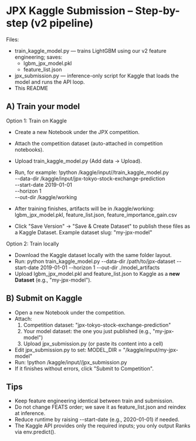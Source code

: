 JPX Kaggle Submission – Step-by-step (v2 pipeline)
====================================================

Files:
- train_kaggle_model.py  — trains LightGBM using our v2 feature engineering; saves:
    - lgbm_jpx_model.pkl
    - feature_list.json
- jpx_submission.py      — inference-only script for Kaggle that loads the model and runs the API loop.
- This README

A) Train your model
-------------------
Option 1: Train on Kaggle
- Create a new Notebook under the JPX competition.
- Attach the competition dataset (auto-attached in competition notebooks).
- Upload train_kaggle_model.py (Add data → Upload).
- Run, for example:
  !python /kaggle/input/<your-upload-folder>/train_kaggle_model.py \
    --data-dir /kaggle/input/jpx-tokyo-stock-exchange-prediction \
    --start-date 2019-01-01 \
    --horizon 1 \
    --out-dir /kaggle/working

- After training finishes, artifacts will be in /kaggle/working:
    lgbm_jpx_model.pkl, feature_list.json, feature_importance_gain.csv

- Click "Save Version" → "Save & Create Dataset" to publish these files as a Kaggle Dataset.
  Example dataset slug: "my-jpx-model"

Option 2: Train locally
- Download the Kaggle dataset locally with the same folder layout.
- Run:
  python train_kaggle_model.py --data-dir /path/to/jpx-dataset --start-date 2019-01-01 --horizon 1 --out-dir ./model_artifacts
- Upload lgbm_jpx_model.pkl and feature_list.json to Kaggle as a **new Dataset** (e.g., "my-jpx-model").

B) Submit on Kaggle
-------------------
- Open a new Notebook under the competition.
- Attach:
  1) Competition dataset: "jpx-tokyo-stock-exchange-prediction"
  2) Your model dataset: the one you just published (e.g., "my-jpx-model")
  3) Upload jpx_submission.py (or paste its content into a cell)
- Edit jpx_submission.py to set:
    MODEL_DIR = "/kaggle/input/my-jpx-model"
- Run:
  !python /kaggle/input/<your-upload-folder>/jpx_submission.py
- If it finishes without errors, click "Submit to Competition".

Tips
----
- Keep feature engineering identical between train and submission.
- Do not change FEATS order; we save it as feature_list.json and reindex at inference.
- Reduce runtime by raising --start-date (e.g., 2020-01-01) if needed.
- The Kaggle API provides only the required inputs; you only output Ranks via env.predict().
